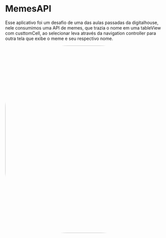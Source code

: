 # MemesAPI
Esse aplicativo foi um desafio de uma das aulas passadas da digitalhouse, nele consumimos uma API de memes, que trazia o nome em uma tableView com custtomCell, ao selecionar leva através da navigation controller para outra tela que exibe o meme e seu respectivo nome.

<img align="center" height="600" style="border-radius:200px;" src="https://media.discordapp.net/attachments/882496817550483510/895267704292929536/Captura_de_Tela_2021-10-06_as_08.13.27.png?width=910&height=569">

